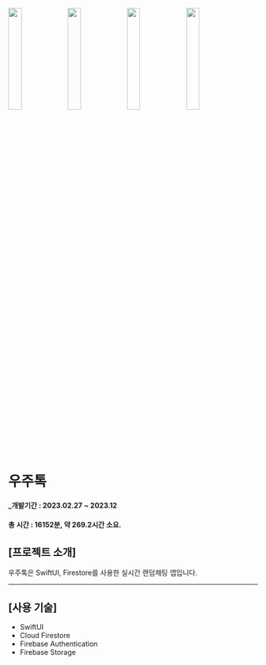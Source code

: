 <img width="23%" src="https://github.com/SeongbinJo/Space_Talk/assets/86182850/766a4920-147c-433c-9dd0-b4c1f1fc7320"/> <img width="23%" src="https://github.com/SeongbinJo/Space_Talk/assets/86182850/32636421-3f43-4c81-9f06-c7563db0c07d"/> <img width="23%" src="https://github.com/SeongbinJo/Space_Talk/assets/86182850/2e4cf86a-ecff-4a07-8756-f1c70ee3a9f0"/> <img width="23%" src="[https://github.com/SeongbinJo/BinPocket/assets/86182850/bb2c12c0-e1ed-4033-b691-9bf21dc77b2d](https://github.com/SeongbinJo/Space_Talk/assets/86182850/6aa34e52-9220-4fab-9ca9-c8d6e4841eb3)"/>


# 우주톡
#### _개발기간 : 2023.02.27 ~ 2023.12
#### 총 시간 : 16152분, 약 269.2시간 소요.



## [프로젝트 소개]

우주톡은 SwiftUI, Firestore를 사용한 실시간 랜덤채팅 앱입니다.

---

## [사용 기술]

* SwiftUI
* Cloud Firestore
* Firebase Authentication
* Firebase Storage
